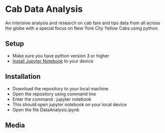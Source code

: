 <h1>Cab Data Analysis</h1>
An intensive analysis and research on cab fare and tips data from all across the globe with a special focus on New York City Yellow Cabs using python.
<h2>Setup</h2>
<ul>
	<li>Make sure you have python version 3 or higher</li>
	<li><a href="https://jupyter.org/install">Install Jupyter Notebook</a> to your device</li>
</ul>
<h2>Installation</h2>
<ul>
	<li>Download the repository to your local machine</li>
	<li>Open the repository using command line</li>
	<li>Enter the command : jupyter notebook</li>
	<li>This should open jupyter notebook on your local device</li>
	<li>Open the file DataAnalysis.ipynb</li>
</ul>
<h2>Media</h2>
